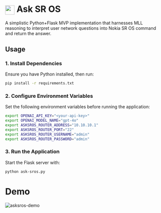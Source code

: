 

<h1><img src="https://github.com/user-attachments/assets/dd1effb6-0545-41ad-b620-30785ed5f291" width="30" height="30" alt="ask-sros-ico" style="vertical-align: middle;"> Ask SR OS</h1>
A simplistic Python+Flask MVP implementation that harnesses MLL reasoning to interpret user network questions into Nokia SR OS command and return the answer.

## Usage
### 1. Install Dependencies  
Ensure you have Python installed, then run:  
```bash
pip install -r requirements.txt
```

### 2. Configure Environment Variables  
Set the following environment variables before running the application:  

```bash
export OPENAI_API_KEY="<your-api-key>"
export OPENAI_MODEL_NAME="gpt-4o"
export ASKSROS_ROUTER_ADDRESS="10.10.10.1"
export ASKSROS_ROUTER_PORT="22"
export ASKSROS_ROUTER_USERNAME="admin"
export ASKSROS_ROUTER_PASSWORD="admin"
```

### 3. Run the Application  
Start the Flask server with:  
```bash
python ask-sros.py
```

# Demo

![asksros-demo](https://github.com/user-attachments/assets/7fcef869-c18f-4e00-a0f6-1dee06c7da03)
